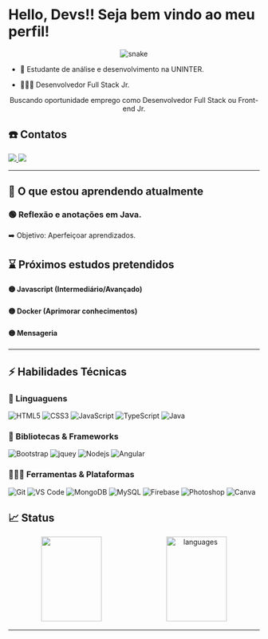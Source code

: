 # Hello, Devs!! Seja bem vindo ao meu perfil!

<p align="center">
   <img src="https://github.com/guiCarvalhoSP/guiCarvalhoSP/blob/output/github-contribution-grid-snake.svg" alt="snake">
</p>

* 📖 Estudante de análise e desenvolvimento na UNINTER. 

* 🧑🏻‍💻 Desenvolvedor Full Stack Jr. 

<p align="center">
  Buscando oportunidade emprego como Desenvolvedor Full Stack ou Front-end Jr.
</p>

## ☎️ Contatos

<p>
	<a href="https://www.linkedin.com/in/guilherme-dias-carvalho/">
		<img src="https://img.shields.io/badge/LinkedIn-0077B5?style=for-the-badge&logo=linkedin&logoColor=white" />
	</a>
  <a href="mailto:guilhermediascarvalhooo@gmail.com">
		<img src="https://img.shields.io/badge/Gmail-D14836?style=for-the-badge&logo=gmail&logoColor=white" />
	</a>
</p>

---

## 📘 O que estou aprendendo atualmente

### 🟢 Reflexão e anotações em Java.

➡️ Objetivo: Aperfeiçoar aprendizados.

## ⌛ Próximos estudos pretendidos

#### 🟡 Javascript (Intermediário/Avançado)
#### 🟡 Docker (Aprimorar conhecimentos)
#### 🟡 Mensageria
---

## ⚡ Habilidades Técnicas

### 🚀 Linguaguens

![HTML5](https://img.shields.io/badge/HTML5-E34F26?style=flat&logo=html5&logoColor=white)
![CSS3](https://img.shields.io/badge/CSS3-1572B6?style=flat&logo=css3&logoColor=white)
![JavaScript](https://img.shields.io/badge/JavaScript-323330?style=flat&logo=javascript&logoColor=F7DF1E)
![TypeScript](https://img.shields.io/badge/TypeScript-ED8B00?style=flat&logo=typescript&logoColor=white)
![Java](https://img.shields.io/badge/Java-ea0000?style=flat&logo=java&logoColor=white)

### 🧩 Bibliotecas & Frameworks

![Bootstrap](https://img.shields.io/badge/Bootstrap-563D7C?style=flat&logo=bootstrap&logoColor=white)
![jquey](https://img.shields.io/badge/jQuery-0769AD?style=flat&logo=jquery&logoColor=white)
![Nodejs](https://img.shields.io/badge/Node.js-339933?style=flat&logo=nodedotjs&logoColor=white)
![Angular](https://img.shields.io/badge/Angular-dd0031?style=flat&logo=angular&logoColor=white)

### 🧑🏻‍💻 Ferramentas & Plataformas

![Git](https://img.shields.io/badge/Git-F05032?style=flat&logo=git&logoColor=white)
![VS Code](https://img.shields.io/badge/Visual_Studio_Code-0078D4?style=flat&logo=visual%20studio%20code&logoColor=white)
![MongoDB](https://img.shields.io/badge/MongoDB-13aa51?style=flat&logo=MongoDB&logoColor=white)
![MySQL](https://img.shields.io/badge/MySQL-447e9b?style=flat&logo=MySQL&logoColor=white)
![Firebase](https://img.shields.io/badge/Firebase-ffa816?style=flat&logo=Firebase&logoColor=white)
![Photoshop](https://img.shields.io/badge/Photoshop-001d34?style=flat&logo=adobephotoshop&logoColor=white)
![Canva](https://img.shields.io/badge/Canva-%2300C4CC?style=flat&logo=Canva&logoColor=white)




## 📈 Status

<p align="center">
  <img width="49%" height="170em" src="https://github-readme-stats.vercel.app/api?username=guiCarvalhoSP&show_icons=true&hide_border=true&theme=radical" />
  <img width="49%" height="170em" alt="languages" src="https://github-readme-stats.vercel.app/api/top-langs/?username=guiCarvalhoSP&layout=compact&hide_border=true&theme=radical" />
</p>

---


